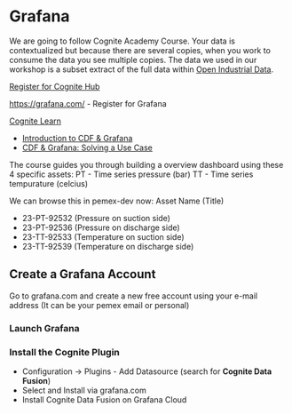 # Grafana

We are going to follow Cognite Academy Course.  Your data is contextualized but because there are several copies, when you work to consume the data you see multiple copies.  The data we used in our workshop is a subset extract of the full data within [Open Industrial Data](https://hub.cognite.com/open-industrial-data-211).

[Register for Cognite Hub](https://hub.cognite.com/welcome-to-cognite-hub-73/how-to-sign-up-for-cognite-hub-and-cognite-academy-617)

https://grafana.com/ - Register for Grafana

[Cognite Learn](https://learn.cognite.com/page/cognite-learn-catalog#role_domain-expert)
- [Introduction to CDF & Grafana](https://learn.cognite.com/introduction-to-cdf-grafana)
- [CDF & Grafana: Solving a Use Case](https://learn.cognite.com/solving-a-use-case-with-cdf-grafana)


The course guides you through building a overview dashboard using these 4 specific assets:
PT - Time series pressure (bar)
TT - Time series tempurature (celcius)

We can browse this in pemex-dev now:
Asset Name (Title)
* 23-PT-92532 (Pressure on suction side)
* 23-PT-92536 (Pressure on discharge side)
* 23-TT-92533 (Temperature on suction side)
* 23-TT-92539 (Temperature on discharge side)

## Create a Grafana Account
Go to grafana.com and create a new free account using your e-mail address (It can be your pemex email or personal)
### Launch Grafana
### Install the Cognite Plugin
- Configuration -> Plugins - Add Datasource (search for <b>Cognite Data Fusion</b>)
- Select and Install via grafana.com
- Install Cognite Data Fusion on Grafana Cloud


